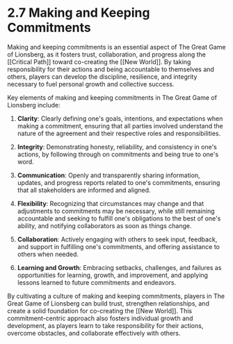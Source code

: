 # 2.7 Making and Keeping Commitments

Making and keeping commitments is an essential aspect of The Great Game of Lionsberg, as it fosters trust, collaboration, and progress along the [[Critical Path]] toward co-creating the [[New World]]. By taking responsibility for their actions and being accountable to themselves and others, players can develop the discipline, resilience, and integrity necessary to fuel personal growth and collective success.

Key elements of making and keeping commitments in The Great Game of Lionsberg include:

1.  **Clarity**: Clearly defining one's goals, intentions, and expectations when making a commitment, ensuring that all parties involved understand the nature of the agreement and their respective roles and responsibilities.
    
2.  **Integrity**: Demonstrating honesty, reliability, and consistency in one's actions, by following through on commitments and being true to one's word.
    
3.  **Communication**: Openly and transparently sharing information, updates, and progress reports related to one's commitments, ensuring that all stakeholders are informed and aligned.
    
4.  **Flexibility**: Recognizing that circumstances may change and that adjustments to commitments may be necessary, while still remaining accountable and seeking to fulfill one's obligations to the best of one's ability, and notifying collaborators as soon as things change. 
    
5.  **Collaboration**: Actively engaging with others to seek input, feedback, and support in fulfilling one's commitments, and offering assistance to others when needed.
    
6.  **Learning and Growth**: Embracing setbacks, challenges, and failures as opportunities for learning, growth, and improvement, and applying lessons learned to future commitments and endeavors.
    

By cultivating a culture of making and keeping commitments, players in The Great Game of Lionsberg can build trust, strengthen relationships, and create a solid foundation for co-creating the [[New World]]. This commitment-centric approach also fosters individual growth and development, as players learn to take responsibility for their actions, overcome obstacles, and collaborate effectively with others.